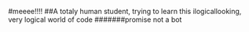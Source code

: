 #meeee!!!!
##A totaly human student, trying to learn this ilogicallooking, very logical world of code
#######promise not a bot

